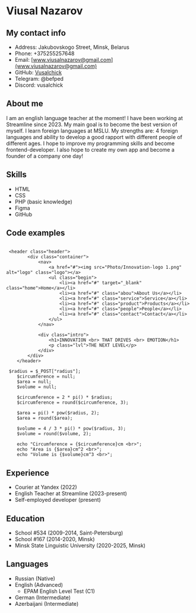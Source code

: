 # Viusal Nazarov 

## My contact info 
* Address: Jakubovskogo Street, Minsk, Belarus
* Phone: +375255257648
* Email: [www.viusalnazarov@gmail.com](www.viusalnazarov@gmail.com)
* GitHub: [Vusalchick](https://github.com/Vusalchick)
* Telegram: @befped
* Discord: vusalchick
  
## About me
  I am an english language teacher at the moment! I have been working at Streamline since 2023. 
  My main goal is to become the best version of myself. I learn foreign languages at MSLU. 
  My strengths are: 4 foreign languages and ability to develop a good rapport with different people of different ages.
  I hope to improve my programming skills and become frontend-developer. I also hope to create my own app and become a founder of a company one day!
  
## Skills 
* HTML
* CSS
* PHP (basic knowledge)
* Figma
* GitHub

## Code examples
```

 <header class="header">
        <div class="container">
            <nav>
                <a href="#"><img src="Photo/Innovation-logo 1.png" alt="logo" class="logo"></a>
                <ul class="begin">
                    <li><a href="#" target="_blank" class="home">Home</a></li>
                    <li><a href="#" class="abou">About Us</a></li>
                    <li><a href="#" class="service">Service</a></li>
                    <li><a href="#" class="product">Products</a></li>
                    <li><a href="#" class="people">People</a></li>
                    <li><a href="#" class="contact">Contact</a></li>
                </ul>
            </nav>

            <div class="intro">
                <h1>INNOVATION <br> THAT DRIVES <br> EMOTION</h1>
                <p class="lvl">THE NEXT LEVEL</p>
            </div>
        </div>
    </header>

 $radius = $_POST["radius"];
    $circumference = null;
    $area = null;
    $volume = null;

    $circumference = 2 * pi() * $radius;
    $circumference = round($circumference, 3);

    $area = pi() * pow($radius, 2);
    $area = round($area);

    $volume = 4 / 3 * pi() * pow($radius, 3);
    $volume = round($volume, 2);

    echo "Circumference = {$circumference}cm <br>";
    echo "Area is {$area}cm^2 <br>";    
    echo "Volume is {$volume}cm^3 <br>";
```

## Experience 
* Courier at Yandex (2022)
* English Teacher at Streamline (2023-present)
* Self-employed developer (present)

## Education 
* School #534 (2009-2014, Saint-Petersburg)
* School #167 (2014-2020, Minsk)
* Minsk State Linguistic University (2020-2025, Minsk)
## Languages 
* Russian (Native)
* English (Advanced)
  + EPAM English Level Test (C1)
* German (Intermediate)
* Azerbaijani (Intermediate)

